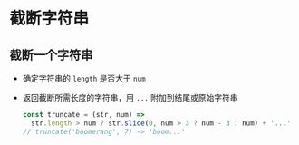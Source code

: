 # 截断字符串

## 截断一个字符串

+ 确定字符串的 `length` 是否大于 `num`

+ 返回截断所需长度的字符串，用 `...` 附加到结尾或原始字符串

  ```js
  const truncate = (str, num) =>
    str.length > num ? str.slice(0, num > 3 ? num - 3 : num) + '...' : str;
  // truncate('boomerang', 7) -> 'boom...'
  ```
